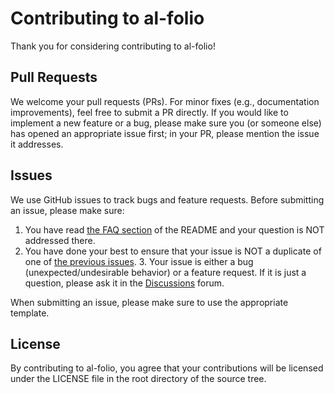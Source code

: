 # Contributing to al-folio

Thank you for considering contributing to al-folio!

## Pull Requests

We welcome your pull requests (PRs). For minor fixes (e.g., documentation improvements), feel free
to submit a PR directly. If you would like to implement a new feature or a bug, please make sure you
(or someone else) has opened an appropriate issue first; in your PR, please mention the issue it
addresses.

## Issues

We use GitHub issues to track bugs and feature requests. Before submitting an issue, please make
sure:

1. You have read [the FAQ section](FAQ.md) of the README and your question is NOT addressed there.
2. You have done your best to ensure that your issue is NOT a duplicate of one of [the previous
issues](https://github.com/alshedivat/al-folio/issues). 3. Your issue is either a bug
(unexpected/undesirable behavior) or a feature request. If it is just a question, please ask it in
the [Discussions](https://github.com/alshedivat/al-folio/discussions) forum.

When submitting an issue, please make sure to use the appropriate template.

## License

By contributing to al-folio, you agree that your contributions will be licensed under the LICENSE
file in the root directory of the source tree.
